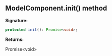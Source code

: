 
## ModelComponent.init() method

**Signature:**

```typescript
protected init(): Promise<void>;
```
**Returns:**

Promise&lt;void&gt;

